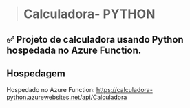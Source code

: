 > #  Calculadora- PYTHON


## ✅  Projeto de calculadora usando Python hospedada no Azure Function.

## Hospedagem
Hospedado no Azure Function: https://calculadora-python.azurewebsites.net/api/Calculadora

